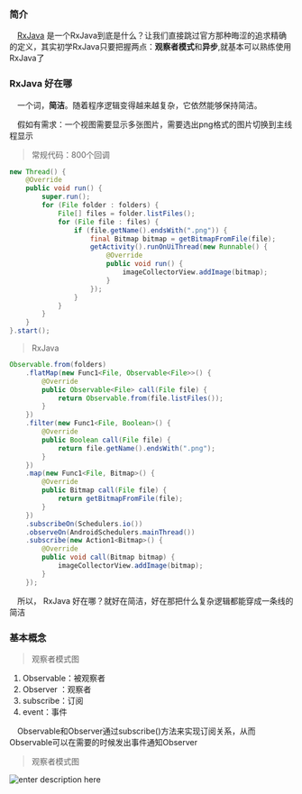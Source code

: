### 简介
　[RxJava][1] 是一个RxJava到底是什么？让我们直接跳过官方那种晦涩的追求精确的定义，其实初学RxJava只要把握两点：**观察者模式**和**异步**,就基本可以熟练使用RxJava了

### RxJava 好在哪
　一个词，**简洁**。随着程序逻辑变得越来越复杂，它依然能够保持简洁。
 
 　假如有需求：一个视图需要显示多张图片，需要选出png格式的图片切换到主线程显示
  
> 常规代码：800个回调

``` java
new Thread() {
    @Override
    public void run() {
        super.run();
        for (File folder : folders) {
            File[] files = folder.listFiles();
            for (File file : files) {
                if (file.getName().endsWith(".png")) {
                    final Bitmap bitmap = getBitmapFromFile(file);
                    getActivity().runOnUiThread(new Runnable() {
                        @Override
                        public void run() {
                            imageCollectorView.addImage(bitmap);
                        }
                    });
                }
            }
        }
    }
}.start();
```

> RxJava

``` java
Observable.from(folders)
    .flatMap(new Func1<File, Observable<File>>() {
        @Override
        public Observable<File> call(File file) {
            return Observable.from(file.listFiles());
        }
    })
    .filter(new Func1<File, Boolean>() {
        @Override
        public Boolean call(File file) {
            return file.getName().endsWith(".png");
        }
    })
    .map(new Func1<File, Bitmap>() {
        @Override
        public Bitmap call(File file) {
            return getBitmapFromFile(file);
        }
    })
    .subscribeOn(Schedulers.io())
    .observeOn(AndroidSchedulers.mainThread())
    .subscribe(new Action1<Bitmap>() {
        @Override
        public void call(Bitmap bitmap) {
            imageCollectorView.addImage(bitmap);
        }
    });
```
　所以， RxJava 好在哪？就好在简洁，好在那把什么复杂逻辑都能穿成一条线的简洁

 


### 基本概念
> 观察者模式图

 1. Observable：被观察者
 2. Observer ：观察者
 3. subscribe：订阅
 4. event：事件

　Observable和Observer通过subscribe()方法来实现订阅关系，从而Observable可以在需要的时候发出事件通知Observer

> 观察者模式图

![enter description here][2]


  [1]: https://github.com/ReactiveX/RxJava
  [2]: http://ww3.sinaimg.cn/mw1024/52eb2279jw1f2rx46dspqj20gn04qaad.jpg
